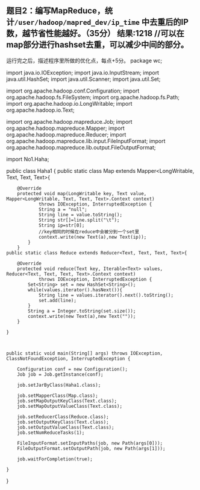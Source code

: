
题目2：编写MapReduce，统计`/user/hadoop/mapred_dev/ip_time` 中去重后的IP数，越节省性能越好。（35分）
结果:1218
//可以在map部分进行hashset去重，可以减少中间的部分。
---

运行完之后，描述程序里所做的优化点，每点+5分。
package wc;

import java.io.IOException;
import java.io.InputStream;
import java.util.HashSet;
import java.util.Scanner;
import java.util.Set;

import org.apache.hadoop.conf.Configuration;
import org.apache.hadoop.fs.FileSystem;
import org.apache.hadoop.fs.Path;
import org.apache.hadoop.io.LongWritable;
import org.apache.hadoop.io.Text;

import org.apache.hadoop.mapreduce.Job;
import org.apache.hadoop.mapreduce.Mapper;
import org.apache.hadoop.mapreduce.Reducer;
import org.apache.hadoop.mapreduce.lib.input.FileInputFormat;
import org.apache.hadoop.mapreduce.lib.output.FileOutputFormat;

import No1.Haha;

public class Haha1 {
	public static class Map extends Mapper<LongWritable, Text, Text, Text>{

		@Override
		protected void map(LongWritable key, Text value, Mapper<LongWritable, Text, Text, Text>.Context context)
				throws IOException, InterruptedException {
			    String a = "null";
				String line = value.toString();
				String str[]=line.split("\t");
				String ip=str[0];
				//key相同的时候在reduce中会被分到一个set里
				context.write(new Text(a),new Text(ip));				
			}
		}
	public static class Reduce extends Reducer<Text, Text, Text, Text>{

		@Override
		protected void reduce(Text key, Iterable<Text> values, Reducer<Text, Text, Text, Text>.Context context)
				throws IOException, InterruptedException {
			Set<String> set = new HashSet<String>();
			while(values.iterator().hasNext()){
				String line = values.iterator().next().toString();
				set.add(line);
			}
			String a = Integer.toString(set.size());
			context.write(new Text(a),new Text(""));
		}
		
	}
	


	public static void main(String[] args) throws IOException, ClassNotFoundException, InterruptedException {
		
		Configuration conf = new Configuration();
		Job job = Job.getInstance(conf);
		
		job.setJarByClass(Haha1.class);
		
		job.setMapperClass(Map.class);
		job.setMapOutputKeyClass(Text.class);
		job.setMapOutputValueClass(Text.class);

		job.setReducerClass(Reduce.class);
		job.setOutputKeyClass(Text.class);
		job.setOutputValueClass(Text.class);
		job.setNumReduceTasks(1);
		
		FileInputFormat.setInputPaths(job, new Path(args[0]));
		FileOutputFormat.setOutputPath(job, new Path(args[1]));
		
		job.waitForCompletion(true);

	}

}
